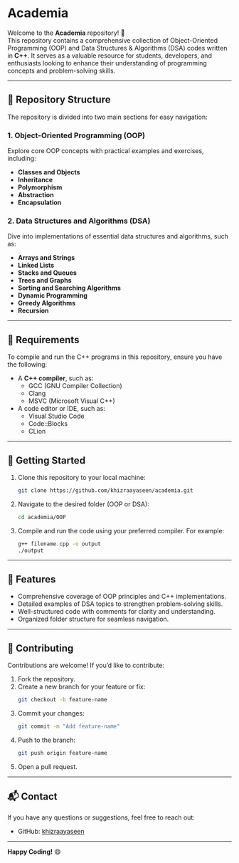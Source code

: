 # Academia  

Welcome to the **Academia** repository! 🚀  
This repository contains a comprehensive collection of Object-Oriented Programming (OOP) and Data Structures & Algorithms (DSA) codes written in **C++**. It serves as a valuable resource for students, developers, and enthusiasts looking to enhance their understanding of programming concepts and problem-solving skills.  

---

## 📂 Repository Structure  

The repository is divided into two main sections for easy navigation:  

### 1. **Object-Oriented Programming (OOP)**  
Explore core OOP concepts with practical examples and exercises, including:  
- **Classes and Objects**  
- **Inheritance**  
- **Polymorphism**  
- **Abstraction**  
- **Encapsulation**  

### 2. **Data Structures and Algorithms (DSA)**  
Dive into implementations of essential data structures and algorithms, such as:  
- **Arrays and Strings**  
- **Linked Lists**  
- **Stacks and Queues**  
- **Trees and Graphs**  
- **Sorting and Searching Algorithms**  
- **Dynamic Programming**  
- **Greedy Algorithms**  
- **Recursion**  

---

## 🔧 Requirements  

To compile and run the C++ programs in this repository, ensure you have the following:  
- A **C++ compiler**, such as:  
  - GCC (GNU Compiler Collection)  
  - Clang  
  - MSVC (Microsoft Visual C++)  
- A code editor or IDE, such as:  
  - Visual Studio Code  
  - Code::Blocks  
  - CLion  

---

## 🚀 Getting Started  

1. Clone this repository to your local machine:  
   ```bash  
   git clone https://github.com/khizraayaseen/academia.git  
   ```  

2. Navigate to the desired folder (OOP or DSA):  
   ```bash  
   cd academia/OOP  
   ```  

3. Compile and run the code using your preferred compiler. For example:  
   ```bash  
   g++ filename.cpp -o output  
   ./output  
   ```  

---

## 🌟 Features  

- Comprehensive coverage of OOP principles and C++ implementations.  
- Detailed examples of DSA topics to strengthen problem-solving skills.  
- Well-structured code with comments for clarity and understanding.  
- Organized folder structure for seamless navigation.  

---

## 🤝 Contributing  

Contributions are welcome! If you’d like to contribute:  
1. Fork the repository.  
2. Create a new branch for your feature or fix:  
   ```bash  
   git checkout -b feature-name  
   ```  
3. Commit your changes:  
   ```bash  
   git commit -m "Add feature-name"  
   ```  
4. Push to the branch:  
   ```bash  
   git push origin feature-name  
   ```  
5. Open a pull request.  

---
 
## 📬 Contact  

If you have any questions or suggestions, feel free to reach out:  
- GitHub: [khizraayaseen](https://github.com/khizraayaseen)  

---

**Happy Coding!** 😄 
